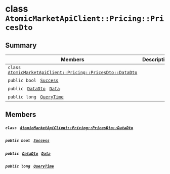 # class `AtomicMarketApiClient::Pricing::PricesDto` 

## Summary

 Members                                | Descriptions                                
----------------------------------------|---------------------------------------------
`class ` [`AtomicMarketApiClient::Pricing::PricesDto::DataDto`](.github/workflows/documentation/md/AtomicMarketApiClient--Pricing--PricesDto--DataDto.md#class_atomic_market_api_client_1_1_pricing_1_1_prices_dto_1_1_data_dto)        | 
`public bool ` [`Success`](#class_atomic_market_api_client_1_1_pricing_1_1_prices_dto_1a506fb037fbb6bfe8f254c021a2c3cfac) | 
`public ` [`DataDto`](.github/workflows/documentation/md/AtomicMarketApiClient--Pricing--PricesDto--DataDto.md#class_atomic_market_api_client_1_1_pricing_1_1_prices_dto_1_1_data_dto)` ` [`Data`](#class_atomic_market_api_client_1_1_pricing_1_1_prices_dto_1a6ed89521b3da4f30d2ab82c36d0afd13) | 
`public long ` [`QueryTime`](#class_atomic_market_api_client_1_1_pricing_1_1_prices_dto_1a6cc7a06930fbe1e28eb7eed2599015c9) | 

## Members

##### `class ` [`AtomicMarketApiClient::Pricing::PricesDto::DataDto`](.github/workflows/documentation/md/AtomicMarketApiClient--Pricing--PricesDto--DataDto.md#class_atomic_market_api_client_1_1_pricing_1_1_prices_dto_1_1_data_dto) 

##### `public bool ` [`Success`](#class_atomic_market_api_client_1_1_pricing_1_1_prices_dto_1a506fb037fbb6bfe8f254c021a2c3cfac) 

##### `public ` [`DataDto`](.github/workflows/documentation/md/AtomicMarketApiClient--Pricing--PricesDto--DataDto.md#class_atomic_market_api_client_1_1_pricing_1_1_prices_dto_1_1_data_dto)` ` [`Data`](#class_atomic_market_api_client_1_1_pricing_1_1_prices_dto_1a6ed89521b3da4f30d2ab82c36d0afd13) 

##### `public long ` [`QueryTime`](#class_atomic_market_api_client_1_1_pricing_1_1_prices_dto_1a6cc7a06930fbe1e28eb7eed2599015c9) 

